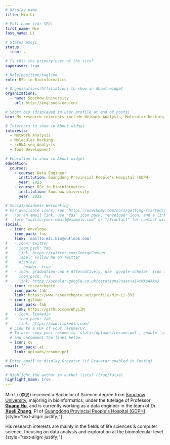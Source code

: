 ```yaml
---
# Display name
title: Min Li

# Full name (for SEO)
first_name: Min
last_name: Li

# Status emoji
status:
  icon: ☕️

# Is this the primary user of the site?
superuser: true

# Role/position/tagline
role: BSc in Bioinformatics

# Organizations/Affiliations to show in About widget
organizations:
  - name: Soochow University
    url: http://eng.suda.edu.cn/

# Short bio (displayed in user profile at end of posts)
bio: My research interests include Network Analysis, Molecular Docking, scRNA-seq data Analysis and Tool Development.

# Interests to show in About widget
interests:
  - Network Analysis
  - Molecular Docking
  - scRNA-seq Analysis
  - Tool Development

# Education to show in About widget
education:
  courses:
    - course: Data Engineer
      institution: Guangdong Provincial People's Hospital (GDPH)
      year: 2023
    - course: BSc in Bioinformatics
      institution: Soochow University
      year: 2022

# Social/Academic Networking
# For available icons, see: https://wowchemy.com/docs/getting-started/page-builder/#icons
#   For an email link, use "fas" icon pack, "envelope" icon, and a link in the
#   form "mailto:your-email@example.com" or "/#contact" for contact widget.
social:
  - icon: envelope
    icon_pack: fas
    link: 'mailto:mli.bio@outlook.com'
#   - icon: twitter
#     icon_pack: fab
#     link: https://twitter.com/GeorgeCushen
#     label: Follow me on Twitter
#     display:
#       header: true
#   - icon: graduation-cap # Alternatively, use `google-scholar` icon from `ai` icon pack
#     icon_pack: fas
#     link: https://scholar.google.co.uk/citations?user=sIwtMXoAAAAJ
  - icon: researchgate
    icon_pack: fab
    link: https://www.researchgate.net/profile/Min-Li-331
  - icon: github
    icon_pack: fab
    link: https://github.com/WhyLIM
#   - icon: linkedin
#     icon_pack: fab
#     link: https://www.linkedin.com/
  # Link to a PDF of your resume/CV.
  # To use: copy your resume to `static/uploads/resume.pdf`, enable `ai` icons in `params.yaml`,
  # and uncomment the lines below.
  - icon: cv
    icon_pack: ai
    link: uploads/resume.pdf

# Enter email to display Gravatar (if Gravatar enabled in Config)
email: ''

# Highlight the author in author lists? (true/false)
highlight_name: true
---
```


Min Li (李旻) received a Bachelor of Science degree from [Soochow University](http://eng.suda.edu.cn/), majoring in bioinformatics, under the tutelage of Professor [**Guang Hu**](https://www.researchgate.net/profile/Guang-Hu-3), and is currently working as a data engineer in the team of Dr. [**Xueli Zhang**](https://www.researchgate.net/profile/Xueli-Zhang), PI of [Guangdong Provincial People's Hospital (GDPH)](https://www.gdghospital.org.cn/en/). 
{style="text-align: justify;"}

His research interests are mainly in the fields of life sciences & computer science, focusing on data analysis and exploration at the biomolecular level.
{style="text-align: justify;"}

